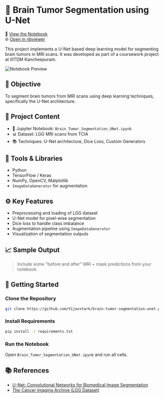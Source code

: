 # 🧠 Brain Tumor Segmentation using U-Net

📘 [View the Notebook](./Brain_Tumor_Segmentation_UNet.ipynb)  
🌐 [Open in nbviewer](https://nbviewer.org/github/Vijaxstark/Brain-Tumor-Segmentation/blob/main/Brain_Tumor_Segmentation_UNet.ipynb)

This project implements a U-Net based deep learning model for segmenting brain tumors in MRI scans. It was developed as part of a coursework project at IIITDM Kancheepuram.

![Notebook Preview](./489f1ce0-5645-4bb9-a184-f717b11cd09b.png)

## 📌 Objective
To segment brain tumors from MRI scans using deep learning techniques, specifically the U-Net architecture.

## 📁 Project Content

- 📓 Jupyter Notebook: `Brain_Tumor_Segmentation_UNet.ipynb`
- 📊 Dataset: LGG MRI scans from TCIA
- 📚 Techniques: U-Net architecture, Dice Loss, Custom Generators

## 🧰 Tools & Libraries

- Python
- TensorFlow / Keras
- NumPy, OpenCV, Matplotlib
- `ImageDataGenerator` for augmentation

## ⚙️ Key Features

- Preprocessing and loading of LGG dataset
- U-Net model for pixel-wise segmentation
- Dice loss to handle class imbalance
- Augmentation pipeline using `ImageDataGenerator`
- Visualization of segmentation outputs

## 📈 Sample Output
> Include some "before and after" MRI + mask predictions from your notebook.

## 🚀 Getting Started

### Clone the Repository
```bash
git clone https://github.com/Vijaxstark/brain-tumor-segmentation-unet.git
```

### Install Requirements
```bash
pip install -r requirements.txt
```

### Run the Notebook
Open `Brain_Tumor_Segmentation_UNet.ipynb` and run all cells.

## 📚 References
- [U-Net: Convolutional Networks for Biomedical Image Segmentation](https://arxiv.org/abs/1505.04597)
- [The Cancer Imaging Archive (LGG Dataset)](https://wiki.cancerimagingarchive.net/display/Public/TCGA-LGG)